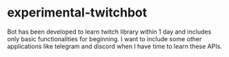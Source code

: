 # experimental-twitchbot

Bot has been developed to learn twitch library within 1 day and includes only basic functionalities for beginning. I want to include some other applications like telegram and discord when I have time to learn these APIs.
